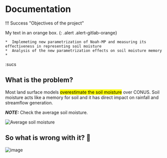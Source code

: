 #  Documentation 

!!! Success "Objectives of the project"

My text in an orange box.
{: .alert .alert-gitlab-orange}


    *  Implemeting new parametrization of Noah-MP and measuring its effectiveness in representing soil moisture
    *  Analysis of the new parametrization effects on soil moisture memory 
    *
:sucs
## What is the problem?
Most land surface models <mark>overestimate the soil moisture</mark> over CONUS. Soil moisture acts like a memory for soil and it has direct impact on rainfall and streamflow generation.

**_NOTE:_**  Check the average soil moisture.

![Average soil moisture](https://github.com/mfarmani95/FOSS_Weekly/assets/83543441/33f93ea3-dadc-4830-8553-eb34a6656c0f)

## So what is wrong with it? 🤔
![image](https://github.com/mfarmani95/FOSS_Weekly/assets/83543441/888c7d8f-073b-459c-8f72-152df8ffa309)





